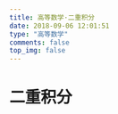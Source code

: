 ```yaml
---
title: 高等数学·二重积分
date: 2018-09-06 12:01:51
type: "高等数学"
comments: false
top_img: false
---
```



# 二重积分

